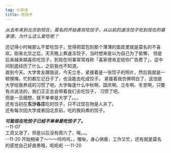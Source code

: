 ```yaml
---
tag: 小杂谈
title: 吃饺子
---
```


*从去年来到北京到现在，莫名的开始喜欢吃饺子，从以前的速冻饺子吃到现在的喜家德，为什么这么爱吃呢？*

还记得小时候那么不爱吃饺子，觉得把菜包到那个薄薄的面皮里就是莫名的不喜欢。刚来北京之后，天天晚上煮速冻饺子，当时想来是以为自己为了偷懒，
但是后来越来越喜欢吃饺子，到现在同事常常戏称「喜家德肯定给你广告费了」，这中间到底经历了什么，之前我也不知道。  
直到今天。大学舍友跟我说，今天立冬，紧接着是一张饺子的照片，然后我就是一顿懊悔，忙的都忘记日子了，也没能去吃成饺子。
紧接着我仿佛明白了，这怕是大学给我养成的习惯了吧，大学每逢什么中秋啊、国庆啊、立冬啊、冬至啊，只要有点说法的，我们正正总会带着我们去吃饺子，
习惯了吧。  
但是一旦细想，就不单单是大学了。。。   
还有当初在**东沙各庄**吃的饺子，只不过现在物是人非了。  
还有每次回大学或者回北京前，吃的我妈煮的饺子。  

***可能现在吃饺子已经不单单是吃饺子了。***    
                        --11-07   
工资又涨了，但是以后没有周六了，唉。。。    
                        --11-20
开始相亲了～～～呜呜呜，，喔呦，身心俱疲，工作又忙，还有就是莫名的感觉自己好直男哦，呃呃呃
                        ---11-20
